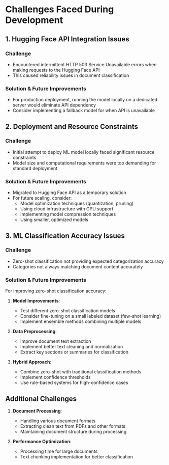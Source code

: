 # Challenges Faced During Development

## 1. Hugging Face API Integration Issues

### Challenge
- Encountered intermittent HTTP 503 Service Unavailable errors when making requests to the Hugging Face API
- This caused reliability issues in document classification

### Solution & Future Improvements
- For production deployment, running the model locally on a dedicated server would eliminate API dependency
- Consider implementing a fallback model for when API is unavailable

## 2. Deployment and Resource Constraints

### Challenge
- Initial attempt to deploy ML model locally faced significant resource constraints
- Model size and computational requirements were too demanding for standard deployment

### Solution & Future Improvements
- Migrated to Hugging Face API as a temporary solution
- For future scaling, consider:
  - Model optimization techniques (quantization, pruning)
  - Using cloud infrastructure with GPU support
  - Implementing model compression techniques
  - Using smaller, optimized models

## 3. ML Classification Accuracy Issues

### Challenge
- Zero-shot classification not providing expected categorization accuracy
- Categories not always matching document content accurately

### Solution & Future Improvements
For improving zero-shot classification accuracy:

1. **Model Improvements**:
   - Test different zero-shot classification models
   - Consider fine-tuning on a small labeled dataset (few-shot learning)
   - Implement ensemble methods combining multiple models

2. **Data Preprocessing**:
   - Improve document text extraction
   - Implement better text cleaning and normalization
   - Extract key sections or summaries for classification

3. **Hybrid Approach**:
   - Combine zero-shot with traditional classification methods
   - Implement confidence thresholds
   - Use rule-based systems for high-confidence cases

## Additional Challenges

1. **Document Processing**:
   - Handling various document formats
   - Extracting clean text from PDFs and other formats
   - Maintaining document structure during processing

2. **Performance Optimization**:
   - Processing time for large documents
   - Text chunking implementation for better classification

